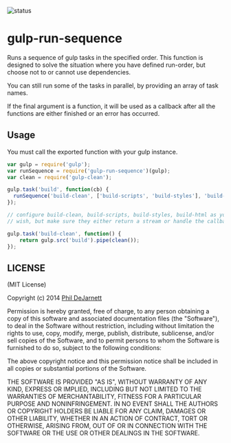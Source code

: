 ![status](https://secure.travis-ci.org/OverZealous/gulp-run-sequence.png?branch=master)

gulp-run-sequence
=======

Runs a sequence of gulp tasks in the specified order.  This function is designed to solve the situation where you have defined run-order, but choose not to or cannot use dependencies.

You can still run some of the tasks in parallel, by providing an array of task names.

If the final argument is a function, it will be used as a callback after all the functions are either finished or an error has occurred.

Usage
-----

You must call the exported function with your gulp instance.

```javascript
var gulp = require('gulp');
var runSequence = require('gulp-run-sequence')(gulp);
var clean = require('gulp-clean');

gulp.task('build', function(cb) {
  runSequence('build-clean', ['build-scripts', 'build-styles'], 'build-html', cb);
});

// configure build-clean, build-scripts, build-styles, build-html as you
// wish, but make sure they either return a stream or handle the callback

gulp.task('build-clean', function() {
	return gulp.src('build').pipe(clean());
});

```

LICENSE
-------

(MIT License)

Copyright (c) 2014 [Phil DeJarnett](http://overzealous.com)

Permission is hereby granted, free of charge, to any person obtaining
a copy of this software and associated documentation files (the
"Software"), to deal in the Software without restriction, including
without limitation the rights to use, copy, modify, merge, publish,
distribute, sublicense, and/or sell copies of the Software, and to
permit persons to whom the Software is furnished to do so, subject to
the following conditions:

The above copyright notice and this permission notice shall be
included in all copies or substantial portions of the Software.

THE SOFTWARE IS PROVIDED "AS IS", WITHOUT WARRANTY OF ANY KIND,
EXPRESS OR IMPLIED, INCLUDING BUT NOT LIMITED TO THE WARRANTIES OF
MERCHANTABILITY, FITNESS FOR A PARTICULAR PURPOSE AND
NONINFRINGEMENT. IN NO EVENT SHALL THE AUTHORS OR COPYRIGHT HOLDERS BE
LIABLE FOR ANY CLAIM, DAMAGES OR OTHER LIABILITY, WHETHER IN AN ACTION
OF CONTRACT, TORT OR OTHERWISE, ARISING FROM, OUT OF OR IN CONNECTION
WITH THE SOFTWARE OR THE USE OR OTHER DEALINGS IN THE SOFTWARE.
